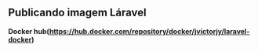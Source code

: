 ## Publicando imagem Láravel


**Docker hub(https://hub.docker.com/repository/docker/jvictorjy/laravel-docker)**
